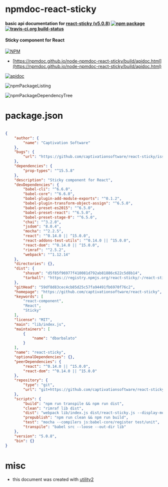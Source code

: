 # npmdoc-react-sticky

#### basic api documentation for  [react-sticky (v5.0.8)](https://github.com/captivationsoftware/react-sticky)  [![npm package](https://img.shields.io/npm/v/npmdoc-react-sticky.svg?style=flat-square)](https://www.npmjs.org/package/npmdoc-react-sticky) [![travis-ci.org build-status](https://api.travis-ci.org/npmdoc/node-npmdoc-react-sticky.svg)](https://travis-ci.org/npmdoc/node-npmdoc-react-sticky)

#### Sticky component for React

[![NPM](https://nodei.co/npm/react-sticky.png?downloads=true&downloadRank=true&stars=true)](https://www.npmjs.com/package/react-sticky)

- [https://npmdoc.github.io/node-npmdoc-react-sticky/build/apidoc.html](https://npmdoc.github.io/node-npmdoc-react-sticky/build/apidoc.html)

[![apidoc](https://npmdoc.github.io/node-npmdoc-react-sticky/build/screenCapture.buildCi.browser.%252Ftmp%252Fbuild%252Fapidoc.html.png)](https://npmdoc.github.io/node-npmdoc-react-sticky/build/apidoc.html)

![npmPackageListing](https://npmdoc.github.io/node-npmdoc-react-sticky/build/screenCapture.npmPackageListing.svg)

![npmPackageDependencyTree](https://npmdoc.github.io/node-npmdoc-react-sticky/build/screenCapture.npmPackageDependencyTree.svg)



# package.json

```json

{
    "author": {
        "name": "Captivation Software"
    },
    "bugs": {
        "url": "https://github.com/captivationsoftware/react-sticky/issues"
    },
    "dependencies": {
        "prop-types": "^15.5.8"
    },
    "description": "Sticky component for React",
    "devDependencies": {
        "babel-cli": "^6.6.0",
        "babel-core": "^6.6.0",
        "babel-plugin-add-module-exports": "^0.1.2",
        "babel-plugin-transform-object-assign": "^6.5.0",
        "babel-preset-es2015": "^6.5.0",
        "babel-preset-react": "^6.5.0",
        "babel-preset-stage-0": "^6.5.0",
        "chai": "^3.2.0",
        "jsdom": "8.0.4",
        "mocha": "^2.2.5",
        "react": "^0.14.0 || ^15.0.0",
        "react-addons-test-utils": "^0.14.0 || ^15.0.0",
        "react-dom": "^0.14.0 || ^15.0.0",
        "rimraf": "^2.5.2",
        "webpack": "^1.12.14"
    },
    "directories": {},
    "dist": {
        "shasum": "d5f85f96977f410081d792ab81886c622c5d8b14",
        "tarball": "https://registry.npmjs.org/react-sticky/-/react-sticky-5.0.8.tgz"
    },
    "gitHead": "59df8d83cec4cb85d25c57fa94491fb6970f76c2",
    "homepage": "https://github.com/captivationsoftware/react-sticky",
    "keywords": [
        "react-component",
        "React",
        "Sticky"
    ],
    "license": "MIT",
    "main": "lib/index.js",
    "maintainers": [
        {
            "name": "dbarbalato"
        }
    ],
    "name": "react-sticky",
    "optionalDependencies": {},
    "peerDependencies": {
        "react": "^0.14.0 || ^15.0.0",
        "react-dom": "^0.14.0 || ^15.0.0"
    },
    "repository": {
        "type": "git",
        "url": "git+https://github.com/captivationsoftware/react-sticky.git"
    },
    "scripts": {
        "build": "npm run transpile && npm run dist",
        "clean": "rimraf lib dist",
        "dist": "webpack lib/index.js dist/react-sticky.js --display-modules --progress && NODE_ENV=production webpack lib/index.js dist/react-sticky.min.js --display-modules --progress",
        "prepublish": "npm run clean && npm run build",
        "test": "mocha --compilers js:babel-core/register test/unit",
        "transpile": "babel src --loose --out-dir lib"
    },
    "version": "5.0.8",
    "bin": {}
}
```



# misc
- this document was created with [utility2](https://github.com/kaizhu256/node-utility2)
